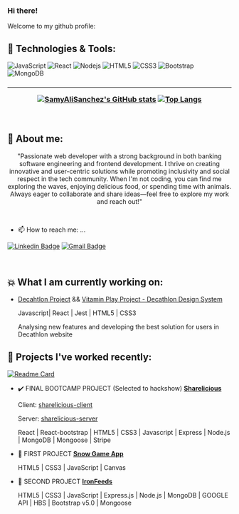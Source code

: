 ### Hi there! 

Welcome to my github profile:

## 🔧 Technologies & Tools:

![JavaScript](https://img.shields.io/badge/-JavaScript-black?style=flat-square&logo=javascript)
![React](https://img.shields.io/badge/-React-black?style=flat-square&logo=react)
![Nodejs](https://img.shields.io/badge/-Nodejs-black?style=flat-square&logo=Node.js)
![HTML5](https://img.shields.io/badge/-HTML5-E34F26?style=flat-square&logo=html5&logoColor=white)
![CSS3](https://img.shields.io/badge/-CSS3-1572B6?style=flat-square&logo=css3)
![Bootstrap](https://img.shields.io/badge/-Bootstrap-563D7C?style=flat-square&logo=bootstrap)
![MongoDB](https://img.shields.io/badge/-MongoDB-black?style=flat-square&logo=mongodb)

<h3 "Welcome to my github profile: ⚡"</h3>
<hr>

<div align="center">

<a href="https://github.com/SamyAliSanchez">

[![SamyAliSanchez's GitHub stats](https://github-readme-stats.vercel.app/api?username=SamyAliSanchez&show_icons=true&theme=catppuccin_mocha)](https://github.com/SamyAliSanchez)
[![Top Langs](https://github-readme-stats.vercel.app/api/top-langs/?username=SamyAliSanchez&theme=catppuccin_mocha)](https://github.com/SamyAliSanchez)

</a>

</div>

<br>

## 🤔 About me:

<p align="center"> "Passionate web developer with a strong background in both banking software engineering and frontend development. I thrive on creating innovative and user-centric solutions while promoting inclusivity and social respect in the tech community. When I'm not coding, you can find me exploring the waves, enjoying delicious food, or spending time with animals. 
Always eager to collaborate and share ideas—feel free to explore my work and reach out!"</p>
<br>

- 📫 How to reach me: ...

[![Linkedin Badge](https://img.shields.io/badge/-SamyAliSanchez-blue?style=flat-square&logo=Linkedin&logoColor=white&link=https://www.linkedin.com/in/samy-ali-sanchez/)](https://www.linkedin.com/in/samy-ali-sanchez/)
[![Gmail Badge](https://img.shields.io/badge/-samy.alisanchez91@gmail.com-c14438?style=flat-square&logo=Gmail&logoColor=white&link=mailto:isaacmiralles@gmail.com)](mailto:samy.alisanchez91@gmail.com)

<br>


## :boom: What I am currently working on:

- [Decahtlon Project](https://github.com/dktunited/ecommerce-front-united) && [Vitamin Play Project - Decathlon Design System](https://github.com/dktunited/vitamin-play-web)

  <span><p> Javascript| React | Jest | HTML5 | CSS3 </p></span>
  
  <span><p> Analysing new features and developing the best solution for users in Decathlon website </p></span>
  
      
## 💬 Projects I've worked recently:

  [![Readme Card](https://github-readme-stats.vercel.app/api/pin/?username=SamyAliSanchez&repo=react-project-management&theme=catppuccin_mocha)](https://github.com/TheMineWay/statenet)

- :heavy_check_mark: FINAL BOOTCAMP PROJECT (Selected to hackshow) [**Sharelicious**](https://ironhack-sharelicious-client.herokuapp.com/)

     <span><p>Client: [sharelicious-client](https://github.com/SamyAliSanchez/Project3-client)</p></span>
     <span><p>Server: [sharelicious-server](https://github.com/SamyAliSanchez/Project3-server)</p></span>
     
     <span><p>React | React-bootstrap | HTML5 | CSS3 | Javascript | Express | Node.js | MongoDB | Mongoose | Stripe</p></span>
     
     
 - :bear: FIRST PROJECT [**Snow Game App**](https://github.com/SamyAliSanchez/snowGame)

     <span><p>HTML5 | CSS3 | JavaScript | Canvas</p></span>
     
- :newspaper: SECOND PROJECT [**IronFeeds**](https://github.com/IronFeeds/Ironfeeds)
 
     <span><p>HTML5 | CSS3 | JavaScript | Express.js | Node.js | MongoDB | GOOGLE API | HBS | Bootstrap v5.0 | Mongoose</p></span>
